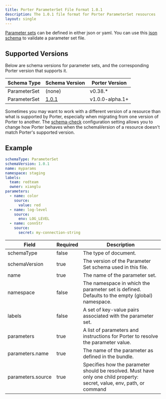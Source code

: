 ```yaml
---
title: Porter ParameterSet File Format 1.0.1
description: The 1.0.1 file format for Porter ParameterSet resources
layout: single
---
```


[Parameter sets](/parameters/) can be defined in either json or yaml.
You can use this [json schema][ps-schema] to validate a parameter set file.

## Supported Versions

Below are schema versions for parameter sets, and the corresponding Porter version that supports it.

| Schema Type  | Schema Version    | Porter Version  |
|--------------|-------------------|-----------------|
| ParameterSet | (none)            | v0.38.*         |
| ParameterSet | [1.0.1](./1.0.1/) | v1.0.0-alpha.1+ |

Sometimes you may want to work with a different version of a resource than what is supported by Porter, especially when migrating from one version of Porter to another.
The [schema-check] configuration setting allows you to change how Porter behaves when the schemaVersion of a resource doesn't match Porter's supported version.

[schema-check]: /docs/configuration/configuration/#schema-check

## Example

```yaml
schemaType: ParameterSet
schemaVersion: 1.0.1
name: myparams
namespace: staging
labels:
  team: redteam
  owner: xianglu
parameters:
  - name: color
    source:
      value: red
  - name: log-level
    source:
      env: LOG_LEVEL
  - name: connStr
    source:
      secret: my-connection-string
```

| Field             | Required | Description                                                                                                                  |
|-------------------|----------|------------------------------------------------------------------------------------------------------------------------------|
| schemaType        | false    | The type of document.                                                                                                        |
| schemaVersion     | true     | The version of the Parameter Set schema used in this file.                                                                   |
| name              | true     | The name of the parameter set.                                                                                               |
| namespace         | false    | The namespace in which the parameter set is defined. Defaults to the empty (global) namespace.                               |
| labels            | false    | A set of key-value pairs associated with the parameter set.                                                                  |
| parameters        | true     | A list of parameters and instructions for Porter to resolve the parameter value.                                             |
| parameters.name   | true     | The name of the parameter as defined in the bundle.                                                                          |
| parameters.source | true     | Specifies how the parameter should be resolved. Must have only one child property:<br/> secret, value, env, path, or command |

[ps-schema]: https://raw.githubusercontent.com/getporter/porter/main/pkg/schema/parameter-set.schema.json
